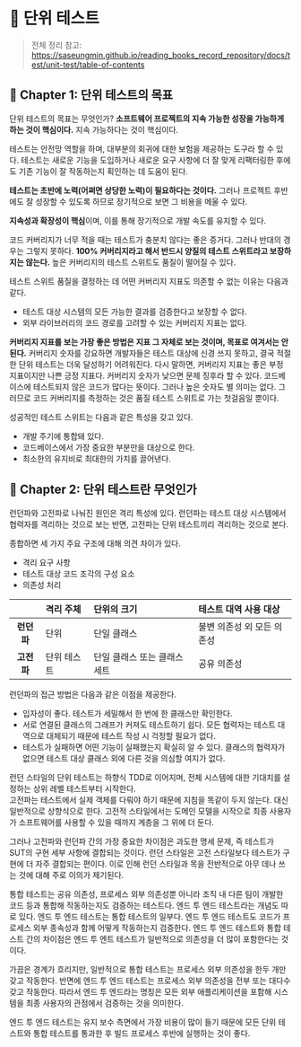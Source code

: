 # 🍭 단위 테스트

> 전체 정리 참고: https://saseungmin.github.io/reading_books_record_repository/docs/test/unit-test/table-of-contents

## 🐤 Chapter 1: 단위 테스트의 목표
단위 테스트의 목표는 무엇인가? **소프트웨어 프로젝트의 지속 가능한 성장을 가능하게 하는 것이 핵심이다.** 지속 가능하다는 것이 핵심이다.   

테스트는 안전망 역할을 하며, 대부분의 회귀에 대한 보험을 제공하는 도구라 할 수 있다. 테스트는 새로운 기능을 도입하거나 새로운 요구 사항에 더 잘 맞게 리팩터링한 후에도 기존 기능이 잘 작동하는지 획인하는 데 도움이 된다.   

**테스트는 초반에 노력(어쩌면 상당한 노력)이 필요하다는 것이다.** 그러나 프로젝트 후반에도 잘 성장할 수 있도록 하므로 장기적으로 보면 그 비용을 메울 수 있다.   

**지속성과 확장성이 핵심**이며, 이를 통해 장기적으로 개발 속도를 유지할 수 있다.

코드 커버리지가 너무 적을 때는 테스트가 충분치 않다는 좋은 증거다. 그러나 반대의 경우는 그렇지 못하다. **100% 커버리지라고 해서 반드시 양질의 테스트 스위트라고 보장하지는 않는다.** 높은 커버리지의 테스트 스위트도 품질이 떨어질 수 있다.   

테스트 스위트 품질을 결정하는 데 어떤 커버리지 지표도 의존할 수 없는 이유는 다음과 같다.
- 테스트 대상 시스템의 모든 가능한 결과를 검증한다고 보장할 수 없다.
- 외부 라이브러리의 코드 경로를 고려할 수 있는 커버리지 지표는 없다.

**커버리지 지표를 보는 가장 좋은 방법은 지표 그 자체로 보는 것이며, 목표로 여겨서는 안 된다.** 커버리지 숫자를 강요하면 개발자들은 테스트 대상에 신경 쓰지 못하고, 결국 적절한 단위 테스트는 더욱 달성하기 어려워진다. 다시 말하면, 커버리지 지표는 좋은 부정 지표이지만 나쁜 긍정 지표다. 커버리지 숫자가 낮으면 문제 징후라 할 수 있다. 코드베이스에 테스트되지 않은 코드가 많다는 뜻이다. 그러나 높은 숫자도 별 의미는 없다. 그러므로 코드 커버리지를 측정하는 것은 품질 테스트 스위트로 가는 첫걸음일 뿐이다.   

성공적인 테스트 스위트는 다음과 같은 특성을 갖고 있다.
- 개발 주기에 통합돼 있다.
- 코드베이스에서 가장 중요한 부분만을 대상으로 한다.
- 최소한의 유지비로 최대한의 가치를 끌어낸다.

## 🐤 Chapter 2: 단위 테스트란 무엇인가
런던파와 고전파로 나눠진 원인은 격리 특성에 있다. 런던파는 테스트 대상 시스템에서 협력자를 격리하는 것으로 보는 반면, 고전파는 단위 테스트끼리 격리하는 것으로 본다.   

종합하면 세 가지 주요 구조에 대해 의견 차이가 있다.
- 격리 요구 사항
- 테스트 대상 코드 조각의 구성 요소
- 의존성 처리

||격리 주체|단위의 크기|테스트 대역 사용 대상|
|:---:|:---|:---|:---|
|**런던파**|단위|단일 클래스|불변 의존성 외 모든 의존성|
|**고전파**|단위 테스트|단일 클래스 또는 클래스 세트|공유 의존성|

런던파의 접근 방법은 다음과 같은 이점을 제공한다.
- 입자성이 좋다. 테스트가 세밀해서 한 번에 한 클래스만 확인한다.
- 서로 연결된 클래스의 그래프가 커져도 테스트하기 쉽다. 모든 협력자는 테스트 대역으로 대체되기 때문에 테스트 작성 시 걱정할 필요가 없다.
- 테스트가 실패하면 어떤 기능이 실패했는지 확실히 알 수 있다. 클래스의 협력자가 없으면 테스트 대상 클래스 외에 다른 것을 의심할 여지가 없다.

런던 스타일의 단위 테스트는 하향식 TDD로 이어지며, 전체 시스템에 대한 기대치를 설정하는 상위 레벨 테스트부터 시작한다.   
고전파는 테스트에서 실제 객체를 다뤄야 하기 때문에 지침을 똑같이 두지 않는다. 대신 일반적으로 상향식으로 한다. 고전적 스타일에서는 도메인 모델을 시작으로 최종 사용자가 소프트웨어를 사용할 수 있을 때까지 계층을 그 위에 더 둔다.   

그러나 고전파와 런던파 간의 가장 중요한 차이점은 과도한 명세 문제, 즉 테스트가 SUT의 구현 세부 사항에 결합되는 것이다. 런던 스타일은 고전 스타일보다 테스트가 구현에 더 자주 결합되는 편이다. 이로 인해 런던 스타일과 목을 전반적으로 아무 데나 쓰는 것에 대해 주로 이의가 제기된다.   

통합 테스트는 공유 의존성, 프로세스 외부 의존성뿐 아니라 조직 내 다른 팀이 개발한 코드 등과 통합해 작동하는지도 검증하는 테스트다. 엔드 투 엔드 테스트라는 개념도 따로 있다. 엔드 투 엔드 테스트는 통합 테스트의 일부다. 엔드 투 엔드 테스트도 코드가 프로세스 외부 종속성과 함께 어떻게 작동하는지 검증한다. 엔드 투 엔드 테스트와 통합 테스트 간의 차이점은 엔드 투 엔트 테스트가 일반적으로 의존성을 더 많이 포함한다는 것이다.   

가끔은 경계가 흐리지만, 일반적으로 통합 테스트는 프로세스 외부 의존성을 한두 개만 갖고 작동한다. 반면에 엔드 투 엔드 테스트는 프로세스 외부 의존성을 전부 또는 대다수 갖고 작동한다. 따라서 엔드 투 엔드라는 명칭은 모든 외부 애플리케이션을 포함해 시스템을 최종 사용자의 관점에서 검증하는 것을 의미한다.   

엔드 투 엔드 테스트는 유지 보수 측면에서 가장 비용이 많이 들기 때문에 모든 단위 테스트와 통합 테스트를 통과한 후 빌드 프로세스 후반에 실행하는 것이 좋다.   
